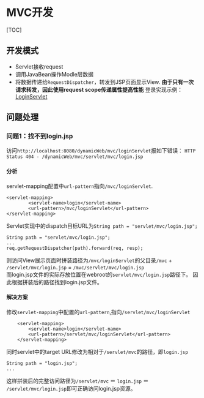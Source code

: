 # MVC开发

[TOC]

## 开发模式
- Servlet接收request
- 调用JavaBean操作Modle层数据
- 将数据传递给`RequestDispatcher`，转发到JSP页面显示View.
**由于只有一次请求转发，因此使用request scope传递属性提高性能**
登录实现示例： [LoginServlet](/src/com/demo/user/servlet/LoginServlet.java)

## 问题处理
### 问题1：找不到login.jsp
访问`http://localhost:8080/dynamicWeb/mvc/loginServlet`报如下错误：
`HTTP Status 404 - /dynamicWeb/mvc/servlet/mvc/login.jsp`
#### 分析
servlet-mapping配置中`url-pattern`指向`/mvc/loginServlet`.
```
<servlet-mapping>
		<servlet-name>login</servlet-name>
		<url-pattern>/mvc/loginServlet</url-pattern>
</servlet-mapping>
```
Servlet实现中的dispatch目标URL为`String path = "servlet/mvc/login.jsp";`
```
String path = "servlet/mvc/login.jsp";
...
req.getRequestDispatcher(path).forward(req, resp);
```
则访问View展示页面时拼装路径为`/mvc/loginServlet`的父目录`/mvc` + `/servlet/mvc/login.jsp` = `/mvc/servlet/mvc/login.jsp`  
而login.jsp文件的实际存放位置在webroot的`servlet/mvc/login.jsp`路径下。
因此根据拼装后的路径找到login.jsp文件。
#### 解决方案
修改`servlet-mapping`中配置的`url-pattern`,指向`/servlet/mvc/loginServlet`  
```
	<servlet-mapping>
		<servlet-name>login</servlet-name>
		<url-pattern>/servlet/mvc/loginServlet</url-pattern>
	</servlet-mapping>
```
同时servlet中的target URL修改为相对于`/servlet/mvc`的路径，即`login.jsp`  
```
String path = "login.jsp";
...
```
这样拼装后的完整访问路径为`/servlet/mvc` ＝ `login.jsp` ＝ `/servlet/mvc/login.jsp`即可正确访问login.jsp资源。